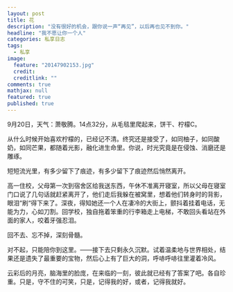 ```yaml
---
layout: post
title: 花
description: "没有很好的机会，跟你说一声“再见”，以后再也见不到你。"
headline: "我不愿让你一个人"
categories: 私享日志
tags: 
  - 私享
image: 
  feature: "20147902153.jpg"
  credit: 
  creditlink: ""
comments: true
mathjax: null
featured: true
published: true
---
```



9月20日，天气：萧敬腾。14点32分，从毛毯里爬起来，饼干、柠檬C。

从什么时候开始喜欢柠檬的，已经记不清。终究还是接受了，如同柚子，如同酸奶，如同芒果，都随着光影，融化进生命里。你说，时光究竟是在侵蚀、消磨还是雕琢。

短短流光里，有多少留下了痕迹，有多少留下了痕迹然后悄然离开。

高一住校，父母第一次到宿舍区给我送东西，午休不准离开寝室，所以父母在寝室门口说了几句话就赶紧离开了，他们走后我躲在被窝里，想着他们转身时的背影，眼泪“刷“得下来了。深夜，得知她还一个人在凄冷的大街上，颤抖着挂着电话，无能为力，心如刀割。回学校，独自拖着笨重的行李箱走上电梯，不敢回头看站在外面的家人，咬着牙强忍泪。

回不去、忘不掉，深刻骨髓。

对不起，只能陪你到这里。——接下去只剩永久沉默。试着温柔地与世界相处，结果还是遗失了最重要的宝物，然后心上有了巨大的洞，呼哧呼哧往里灌着冷风。

云彩后的月亮，脑海里的脸庞，在来临的一刻，彼此就已经有了答案了吧。各自珍重。只是，守不住的可笑，只是，记得我的好，或者，记得我就好。
